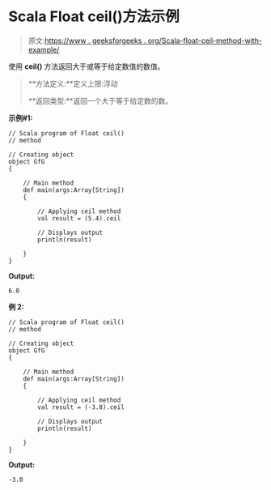 # Scala Float ceil()方法示例

> 原文:[https://www . geeksforgeeks . org/Scala-float-ceil-method-with-example/](https://www.geeksforgeeks.org/scala-float-ceil-method-with-example/)

使用 **ceil()** 方法返回大于或等于给定数值的数值。

> **方法定义:**定义上限:浮动
> 
> **返回类型:**返回一个大于等于给定数的数。

**示例#1:**

```
// Scala program of Float ceil()
// method

// Creating object
object GfG
{ 

    // Main method
    def main(args:Array[String])
    {

        // Applying ceil method
        val result = (5.4).ceil

        // Displays output
        println(result)

    }
} 
```

**Output:**

```
6.0

```

**例 2:**

```
// Scala program of Float ceil()
// method

// Creating object
object GfG
{ 

    // Main method
    def main(args:Array[String])
    {

        // Applying ceil method
        val result = (-3.8).ceil

        // Displays output
        println(result)

    }
} 
```

**Output:**

```
-3.0

```